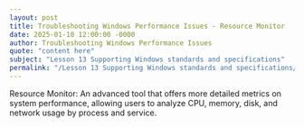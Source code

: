 ```yaml
---
layout: post
title: Troubleshooting Windows Performance Issues - Resource Monitor
date: 2025-01-10 12:00:00 -0000
author: Troubleshooting Windows Performance Issues
quote: "content here"
subject: "Lesson 13 Supporting Windows standards and specifications"
permalink: "/Lesson 13 Supporting Windows standards and specifications/Troubleshooting Windows Performance Issues/Troubleshooting Windows Performance Issues - Resource Monitor"
---
```


Resource Monitor: An advanced tool that offers more detailed metrics on system performance, allowing users to analyze CPU, memory, disk, and network usage by process and service.
